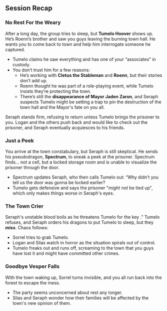 ## Session Recap
### No Rest For the Weary

After a long day, the group tries to sleep, but **Tumelo Hoover** shows up. He’s Roenn’s brother and saw you guys leaving the burning town hall. He wants you to come back to town and help him interrogate someone he captured.

- Tumelo claims he saw everything and has one of your “associates” in custody.
- You don’t trust him for a few reasons:
  - He’s working with **Cletus the Stableman** and **Roenn**, but their stories don’t add up.
  - Roenn thought he was part of a role-playing event, while Tumelo insists they’re protecting the town.
  - There’s still the **disappearance of Mayor Jaden Zaron**, and Seraph suspects Tumelo might be setting a trap to pin the destruction of the town hall and the Mayor's fate on you all.

Seraph stands firm, refusing to return unless Tumelo brings the prisoner to you. Logan and the others push back and would like to check out the prisoner, and Seraph eventually acquiesces to his friends.

### Just a Peek

You arrive at the town constabulary, but Seraph is still skeptical. He sends his pseudodragon, **Spectrum**, to sneak a peek at the prisoner. Spectrum finds... not a cell, but a locked storage room and is unable to visualize the prisoner through the door.

- Spectrum updates Seraph, who then calls Tumelo out: “Why didn’t you tell us the door was gonna be locked earlier?
- Tumelo gets defensive and says the prisoner "*might not* be tied up", which only makes things worse in Seraph's eyes.

### The Town Crier

Seraph's unstable blood boils as he threatens Tumelo for the key ." Tumelo refuses, and Seraph orders his dragons to put Tumelo to sleep, but they ***miss***. Chaos follows:

- Sorrel tries to grab Tumelo.
- Logan and Silas watch in horror as the situation spirals out of control.
- Tumelo freaks out and runs off, screaming to the town that you guys have lost it and might have committed other crimes.

### Goodbye Vesper Falls

With the town waking up, Sorrel turns invisible, and you all run back into the forest to escape the mess.
- The party seems unconcerned about rest any longer.
- Silas and Seraph wonder how their families will be affected by the town's new opinion of them.